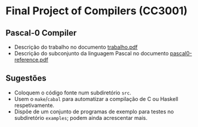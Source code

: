 
# Final Project of Compilers (CC3001)

## Pascal-0 Compiler

* Descrição do trabalho no documento [trabalho.pdf](./trabalho.pdf)
* Descrição do subconjunto da linguagem Pascal no documento
  [pascal0-reference.pdf](./pascal0-reference.pdf)

## Sugestões

* Coloquem o código fonte num subdiretório  `src`.
* Usem o `make`/`cabal` para automatizar a compilação de C ou Haskell
  respetivamente.
* Dispõe de um conjunto de programas de exemplo para testes no
  subdiretório `examples`; podem ainda acrescentar mais.
